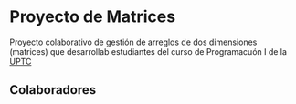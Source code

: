 # Proyecto de Matrices

Proyecto colaborativo de gestión de arreglos de dos dimensiones (matrices) que desarrollab estudiantes del curso de Programacuón I de la [UPTC](https://www.uptc.edu.co)

## Colaboradores

